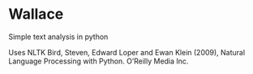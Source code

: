 # Wallace
Simple text analysis in python

Uses NLTK
Bird, Steven, Edward Loper and Ewan Klein (2009), Natural Language Processing with Python. O’Reilly Media Inc.
